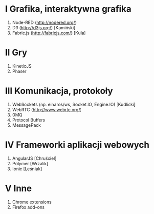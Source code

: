 # I Grafika, interaktywna grafika
1. Node-RED (http://nodered.org/)
2. D3 (http://d3js.org/) [Kamiński]
3. Fabric.js (http://fabricjs.com/) [Kula]


# II Gry
1. KineticJS
2. Phaser


# III Komunikacja, protokoły
1. WebSockets (np. einaros/ws, Socket.IO, Engine.IO) [Kudlicki]
2. WebRTC (http://www.webrtc.org/)
3. 0MQ
4. Protocol Buffers
5. MessagePack


# IV Frameworki aplikacji webowych
1. AngularJS [Chruściel]
2. Polymer [Wrzalik]
3. Ionic [Leśniak]

# V Inne
1. Chrome extensions
2. Firefox add-ons

